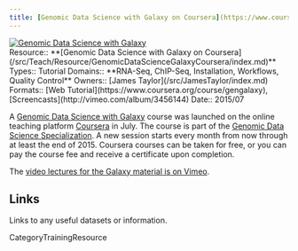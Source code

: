 ```yaml
---
title: [Genomic Data Science with Galaxy on Coursera](https://www.coursera.org/course/gengalaxy)
---
```

<div class='center'><a href='https://www.coursera.org/course/gengalaxy'><img src="/src/Images/Logos/CourseraGBDS.png" alt="Genomic Data Science with Galaxy"  /></a>
</div>





<div class='deploymentbox'>
 Resource:: **[Genomic Data Science with Galaxy on Coursera](/src/Teach/Resource/GenomicDataScienceGalaxyCoursera/index.md)**
 Types:: Tutorial
 Domains:: **RNA-Seq, ChIP-Seq, Installation, Workflows, Quality Control** 
 Owners:: [James Taylor](/src/JamesTaylor/index.md)
 Formats:: [Web Tutorial](https://www.coursera.org/course/gengalaxy), [Screencasts](http://vimeo.com/album/3456144)
 Date:: 2015/07 
</div>

A [Genomic Data Science with Galaxy](https://www.coursera.org/course/gengalaxy) course was launched on the online teaching platform [Coursera](https://www.coursera.org/) in July.  The course is part of the [Genomic Data Science Specialization](https://www.coursera.org/specialization/genomics/41).  A new session starts every month from now through at least the end of 2015.  Coursera courses can be taken for free, or you can pay the course fee and receive a certificate upon completion.

The [video lectures for the Galaxy material is on Vimeo](http://vimeo.com/album/3456144). 


## Links

Links to any useful datasets or information.



CategoryTrainingResource
